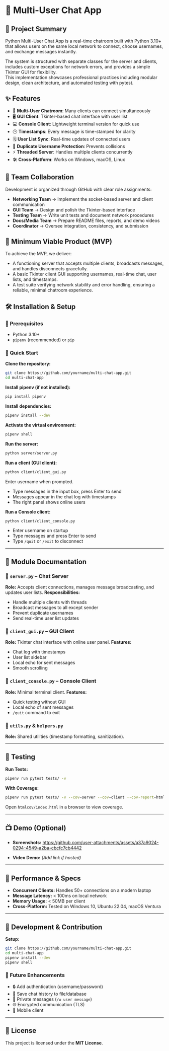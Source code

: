 # 💬 Multi-User Chat App

## 📖 Project Summary

Python Multi-User Chat App is a real-time chatroom built with Python 3.10+ that allows users on the same local network to connect, choose usernames, and exchange messages instantly.  

The system is structured with separate classes for the server and clients, includes custom exceptions for network errors, and provides a simple Tkinter GUI for flexibility.  
This implementation showcases professional practices including modular design, clean architecture, and automated testing with pytest.



## ✨ Features

- 👥 **Multi-User Chatroom**: Many clients can connect simultaneously  
- 🖥️ **GUI Client**: Tkinter-based chat interface with user list  
- 💻 **Console Client**: Lightweight terminal version for quick use  
- 🕒 **Timestamps**: Every message is time-stamped for clarity  
- 🗒️ **User List Sync**: Real-time updates of connected users  
- 🚫 **Duplicate Username Protection**: Prevents collisions  
- ⚡ **Threaded Server**: Handles multiple clients concurrently  
- 🛠️ **Cross-Platform**: Works on Windows, macOS, Linux  



## 👥 Team Collaboration

Development is organized through GitHub with clear role assignments:

- **Networking Team** → Implement the socket-based server and client communication  
- **GUI Team** → Design and polish the Tkinter-based interface  
- **Testing Team** → Write unit tests and document network procedures  
- **Docs/Media Team** → Prepare README files, reports, and demo videos  
- **Coordinator** → Oversee integration, consistency, and submission  



## 🎯 Minimum Viable Product (MVP)

To achieve the MVP, we deliver:

- A functioning server that accepts multiple clients, broadcasts messages, and handles disconnects gracefully.  
- A basic Tkinter client GUI supporting usernames, real-time chat, user lists, and timestamps.  
- A test suite verifying network stability and error handling, ensuring a reliable, minimal chatroom experience.  



## 🛠️ Installation & Setup

### 📌 Prerequisites
- Python 3.10+  
- `pipenv` (recommended) or `pip`  

### 🚀 Quick Start

**Clone the repository:**
```bash
git clone https://github.com/yourname/multi-chat-app.git
cd multi-chat-app
````

**Install pipenv (if not installed):**

```bash
pip install pipenv
```

**Install dependencies:**

```bash
pipenv install --dev
```

**Activate the virtual environment:**

```bash
pipenv shell
```

**Run the server:**

```bash
python server/server.py
```

**Run a client (GUI client):**

```bash
python client/client_gui.py
```

Enter username when prompted.

* Type messages in the input box, press Enter to send
* Messages appear in the chat log with timestamps
* The right panel shows online users

**Run a Console client:**

```bash
python client/client_console.py
```

* Enter username on startup
* Type messages and press Enter to send
* Type `/quit` or `/exit` to disconnect

---

## 🧩 Module Documentation

### 🔹 `server.py` – Chat Server

**Role:** Accepts client connections, manages message broadcasting, and updates user lists.
**Responsibilities:**

* Handle multiple clients with threads
* Broadcast messages to all except sender
* Prevent duplicate usernames
* Send real-time user list updates

### 🔹 `client_gui.py` – GUI Client

**Role:** Tkinter chat interface with online user panel.
**Features:**

* Chat log with timestamps
* User list sidebar
* Local echo for sent messages
* Smooth scrolling

### 🔹 `client_console.py` – Console Client

**Role:** Minimal terminal client.
**Features:**

* Quick testing without GUI
* Local echo of sent messages
* `/quit` command to exit

### 🔹 `utils.py` & `helpers.py`

**Role:** Shared utilities (timestamp formatting, sanitization).

---

## 🧪 Testing

**Run Tests:**

```bash
pipenv run pytest tests/ -v
```

**With Coverage:**

```bash
pipenv run pytest tests/ -v --cov=server --cov=client --cov-report=html
```

Open `htmlcov/index.html` in a browser to view coverage.

---

## 📺 Demo (Optional)

* **Screenshots:**
  https://github.com/user-attachments/assets/a37a9024-0294-4549-a2ba-cbcfc7cb4442

* **Video Demo:** *(Add link if hosted)*

---

## 🚀 Performance & Specs

* **Concurrent Clients:** Handles 50+ connections on a modern laptop
* **Message Latency:** < 100ms on local network
* **Memory Usage:** < 50MB per client
* **Cross-Platform:** Tested on Windows 10, Ubuntu 22.04, macOS Ventura

---

## 🔧 Development & Contribution

**Setup:**

```bash
git clone https://github.com/yourname/multi-chat-app.git
cd multi-chat-app
pipenv install --dev
pipenv shell
```

### 🌟 Future Enhancements

* 🔒 Add authentication (username/password)
* 📜 Save chat history to file/database
* 💬 Private messages (`/w user message`)
* 🌐 Encrypted communication (TLS)
* 📱 Mobile client

---

## 📄 License

This project is licensed under the **MIT License**.

```



